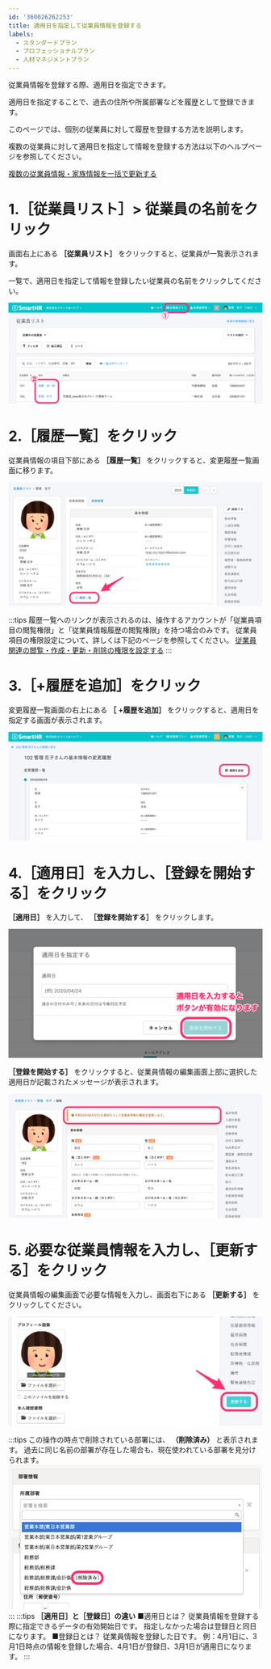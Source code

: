 ```yaml
---
id: '360026262253'
title: 適用日を指定して従業員情報を登録する
labels:
  - スタンダードプラン
  - プロフェッショナルプラン
  - 人材マネジメントプラン
---
```

従業員情報を登録する際、適用日を指定できます。

適用日を指定することで、過去の住所や所属部署などを履歴として登録できます。

このページでは、個別の従業員に対して履歴を登録する方法を説明します。

複数の従業員に対して適用日を指定して情報を登録する方法は以下のヘルプページを参照してください。

[複数の従業員情報・家族情報を一括で更新する](https://knowledge.smarthr.jp/hc/ja/articles/360026265333)

# 1.［従業員リスト］> 従業員の名前をクリック

画面右上にある **［従業員リスト］** をクリックすると、従業員が一覧表示されます。

一覧で、適用日を指定して情報を登録したい従業員の名前をクリックしてください。

![](./__________________SmartHR____________.png)

# 2.［履歴一覧］をクリック

従業員情報の項目下部にある **［履歴一覧］** をクリックすると、変更履歴一覧画面に移ります。

![](./image1-2-2.png)

:::tips
履歴一覧へのリンクが表示されるのは、操作するアカウントが「従業員項目の閲覧権限」と「従業員情報履歴の閲覧権限」を持つ場合のみです。
従業員項目の権限設定について、詳しくは下記のページを参照してください。
[従業員関連の閲覧・作成・更新・削除の権限を設定する](https://knowledge.smarthr.jp/hc/ja/articles/1500001368101)
:::

# 3.［+履歴を追加］をクリック

変更履歴一覧画面の右上にある **［**  **+履歴を追加］** をクリックすると、適用日を指定する画面が表示されます。

![](./102_____________________SmartHR____________.png)

# 4.［適用日］を入力し、［登録を開始する］をクリック

 **［適用日］** を入力して、 **［登録を開始する］** をクリックします。

![](./102_____________________SmartHR____________-2.png)

 **［登録を開始する］** をクリックすると、従業員情報の編集画面上部に選択した適用日が記載されたメッセージが表示されます。

![](./______________SmartHR____________.png)

# 5\. 必要な従業員情報を入力し、［更新する］をクリック

従業員情報の編集画面で必要な情報を入力し、画面右下にある **［更新する］** をクリックしてください。

![](./image.png)

:::tips
この操作の時点で削除されている部署には、 **（削除済み）** と表示されます。
過去に同じ名前の部署が存在した場合も、現在使われている部署を見分けられます。
![](./rireki_busho.png)
:::
:::tips
 **［適用日］と［登録日］の違い** 
■適用日とは？
従業員情報を登録する際に指定できるデータの有効開始日です。
指定しなかった場合は登録日と同日になります。
■登録日とは？
従業員情報を登録した日です。
例：4月1日に、3月1日時点の情報を登録した場合、4月1日が登録日、3月1日が適用日になります。
:::
